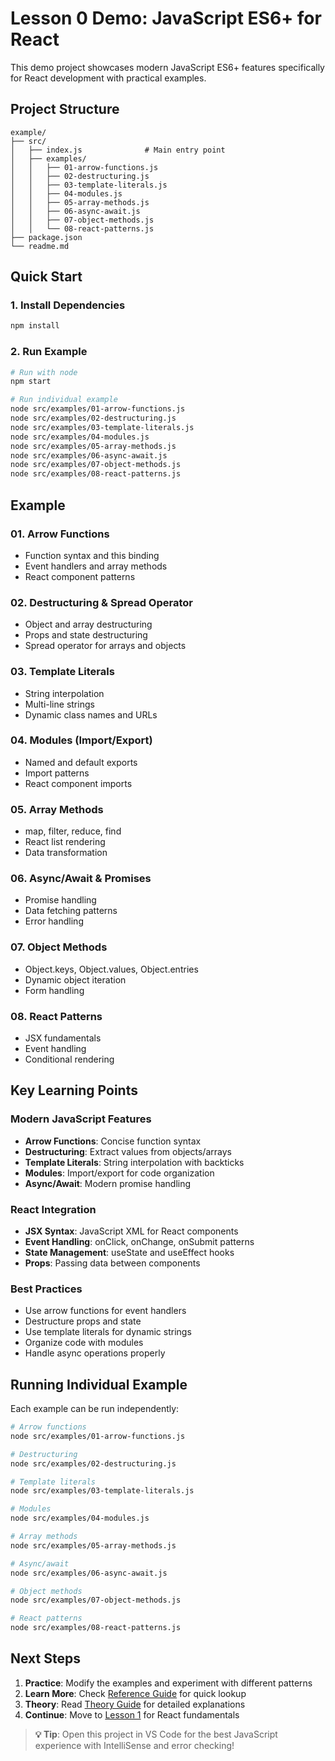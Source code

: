 # Lesson 0 Demo: JavaScript ES6+ for React

This demo project showcases modern JavaScript ES6+ features specifically for React development with practical examples.

## Project Structure

```
example/
├── src/
│   ├── index.js              # Main entry point
│   ├── examples/
│   │   ├── 01-arrow-functions.js
│   │   ├── 02-destructuring.js
│   │   ├── 03-template-literals.js
│   │   ├── 04-modules.js
│   │   ├── 05-array-methods.js
│   │   ├── 06-async-await.js
│   │   ├── 07-object-methods.js
│   │   └── 08-react-patterns.js
├── package.json
└── readme.md
```

## Quick Start

### 1. Install Dependencies

```bash
npm install
```

### 2. Run Example

```bash
# Run with node
npm start

# Run individual example
node src/examples/01-arrow-functions.js
node src/examples/02-destructuring.js
node src/examples/03-template-literals.js
node src/examples/04-modules.js
node src/examples/05-array-methods.js
node src/examples/06-async-await.js
node src/examples/07-object-methods.js
node src/examples/08-react-patterns.js
```

## Example

### 01. Arrow Functions
- Function syntax and this binding
- Event handlers and array methods
- React component patterns

### 02. Destructuring & Spread Operator
- Object and array destructuring
- Props and state destructuring
- Spread operator for arrays and objects

### 03. Template Literals
- String interpolation
- Multi-line strings
- Dynamic class names and URLs

### 04. Modules (Import/Export)
- Named and default exports
- Import patterns
- React component imports

### 05. Array Methods
- map, filter, reduce, find
- React list rendering
- Data transformation

### 06. Async/Await & Promises
- Promise handling
- Data fetching patterns
- Error handling

### 07. Object Methods
- Object.keys, Object.values, Object.entries
- Dynamic object iteration
- Form handling

### 08. React Patterns
- JSX fundamentals
- Event handling
- Conditional rendering

## Key Learning Points

### Modern JavaScript Features
- **Arrow Functions**: Concise function syntax
- **Destructuring**: Extract values from objects/arrays
- **Template Literals**: String interpolation with backticks
- **Modules**: Import/export for code organization
- **Async/Await**: Modern promise handling

### React Integration
- **JSX Syntax**: JavaScript XML for React components
- **Event Handling**: onClick, onChange, onSubmit patterns
- **State Management**: useState and useEffect hooks
- **Props**: Passing data between components

### Best Practices
- Use arrow functions for event handlers
- Destructure props and state
- Use template literals for dynamic strings
- Organize code with modules
- Handle async operations properly

## Running Individual Example

Each example can be run independently:

```bash
# Arrow functions
node src/examples/01-arrow-functions.js

# Destructuring
node src/examples/02-destructuring.js

# Template literals
node src/examples/03-template-literals.js

# Modules
node src/examples/04-modules.js

# Array methods
node src/examples/05-array-methods.js

# Async/await
node src/examples/06-async-await.js

# Object methods
node src/examples/07-object-methods.js

# React patterns
node src/examples/08-react-patterns.js
```

## Next Steps

1. **Practice**: Modify the examples and experiment with different patterns
2. **Learn More**: Check [Reference Guide](./reference/reference0.md) for quick lookup
3. **Theory**: Read [Theory Guide](./theory/theory0.md) for detailed explanations
4. **Continue**: Move to [Lesson 1](../lesson1-fundamentals-setup/) for React fundamentals

> **💡 Tip**: Open this project in VS Code for the best JavaScript experience with IntelliSense and error checking!
